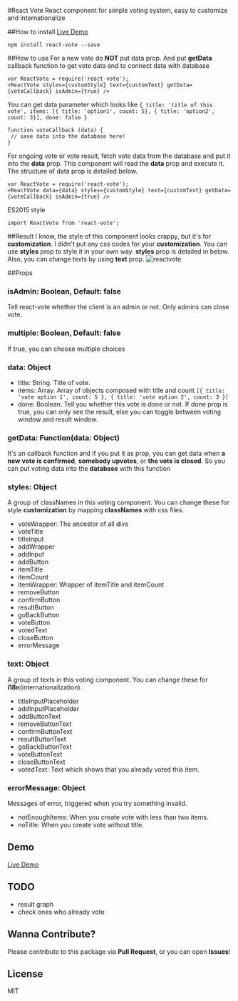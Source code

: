 #React Vote
React component for simple voting system, easy to customize and internationalize

##How to install
[Live Demo](https://www.zerocho.com/portfolio/ReactVote)
```
npm install react-vote --save
```

##How to use
For a new vote do **NOT** put data prop. And put **getData** callback function to get vote data and to connect data with database
```
var ReactVote = require('react-vote');
<ReactVote styles={customStyle} text={customText} getData={voteCallback} isAdmin={true} />
```
You can get data parameter which looks like `{ title: 'title of this vote', items: [{ title: 'option1', count: 5}, { title: 'option2', count: 3}], done: false }`
```
function voteCallback (data) {
 // save data into the database here!
}
```

For ongoing vote or vote result, fetch vote data from the database and put it into the **data** prop. This component will read the **data** prop and execute it. The structure of data prop is detailed below.
```
var ReactVote = require('react-vote');
<ReactVote data={data} styles={customStyle} text={customText} getData={voteCallback} isAdmin={true} />
```
ES2015 style
```
import ReactVote from 'react-vote';
```

##Result
I know, the style of this component looks crappy, but it's for **customization**. I didn't put any css codes for your **customization**. You can use **styles** prop to style it in your own way. **styles** prop is detailed in below. Also, you can change texts by using **text** prop. 
![reactvote](https://cloud.githubusercontent.com/assets/10962668/19561661/97642dca-9714-11e6-8e15-8ad9f7a223d9.png)

##Props

### isAdmin: Boolean, Default: false
Tell react-vote whether the client is an admin or not. Only admins can close vote.

### multiple: Boolean, Default: false
If true, you can choose multiple choices

### data: Object
- title: String. Title of vote.
- items: Array. Array of objects composed with title and count 
`[{ title: 'vote option 1', count: 5 }, { title: 'vote option 2', count: 3 }]`
- done: Boolean. Tell you whether this vote is done or not. If done prop is true, you can only see the result, else you can toggle between voting window and result window.

### getData: Function(data: Object)
It's an callback function and if you put it as prop, you can get data when **a new vote is confirmed**, **somebody upvotes**, or **the vote is closed**. So you can put voting data into the **database** with this function

### styles: Object
A group of classNames in this voting component. You can change these for style **customization** by mapping **classNames** with css files.
- voteWrapper: The ancestor of all divs
- voteTitle
- titleInput
- addWrapper
- addInput
- addButton
- itemTitle
- itemCount
- itemWrapper: Wrapper of itemTitle and itemCount
- removeButton
- confirmButton
- resultButton
- goBackButton
- voteButton
- votedText
- closeButton
- errorMessage

### text: Object
A group of texts in this voting component. You can change these for **i18n**(internationalization).
- titleInputPlaceholder
- addInputPlaceholder
- addButtonText
- removeButtonText
- confirmButtonText
- resultButtonText
- goBackButtonText
- voteButtonText
- closeButtonText
- votedText: Text which shows that you already voted this item.

### errorMessage: Object
Messages of error, triggered when you try something invalid.
- notEnoughItems: When you create vote with less than two items.
- noTitle: When you create vote without title.

## Demo
[Live Demo](https://www.zerocho.com/portfolio/ReactVote)

## TODO
- result graph
- check ones who already vote

## Wanna Contribute?
Please contribute to this package via **Pull Request**, or you can open **Issues**!

## License
MIT
